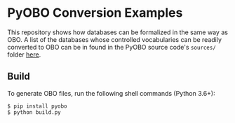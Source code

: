 # PyOBO Conversion Examples

This repository shows how databases can be formalized in the same way as OBO. A list of the databases whose controlled
vocabularies can be readily converted to OBO can be in found in the PyOBO source code's `sources/` folder
[here](https://github.com/pyobo/pyobo/tree/master/src/pyobo/sources).

## Build

To generate OBO files, run the following shell commands (Python 3.6+):

```shell
$ pip install pyobo
$ python build.py
```
